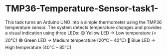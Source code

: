 # TMP36-Temperature-Sensor-task1-
This task turns an Arduino UNO into a simple thermometer using the TMP36 temperature sensor. The system detects temperature changes and provides a visual indication using three LEDs:  🟡 Yellow LED → Low temperature (&lt; 20°C) 🟢 Green LED → Medium temperature (20°C – 40°C) 🔵 Blue LED → High temperature (40°C – 85°C)
